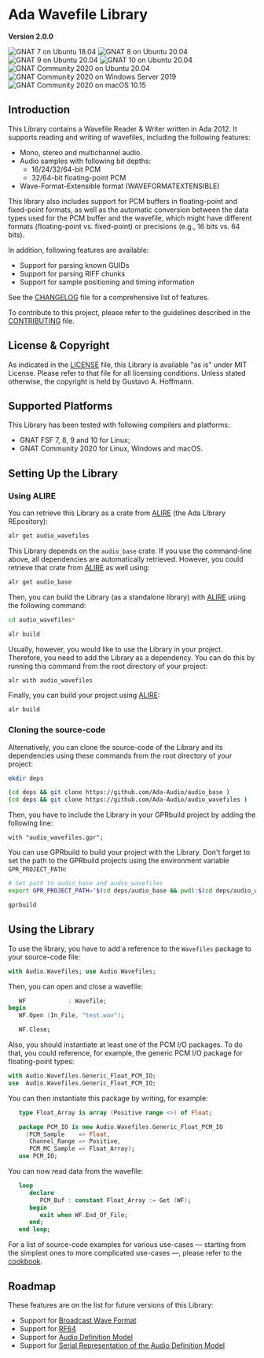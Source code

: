 Ada Wavefile Library
====================

**Version 2.0.0**

![GNAT 7 on Ubuntu 18.04](https://github.com/Ada-Audio/wavefiles/workflows/GNAT%207%20on%20Ubuntu%2018.04/badge.svg)
![GNAT 8 on Ubuntu 20.04](https://github.com/Ada-Audio/wavefiles/workflows/GNAT%208%20on%20Ubuntu%2020.04/badge.svg)
![GNAT 9 on Ubuntu 20.04](https://github.com/Ada-Audio/wavefiles/workflows/GNAT%209%20on%20Ubuntu%2020.04/badge.svg)
![GNAT 10 on Ubuntu 20.04](https://github.com/Ada-Audio/wavefiles/workflows/GNAT%2010%20on%20Ubuntu%2020.04/badge.svg)
![GNAT Community 2020 on Ubuntu 20.04](https://github.com/Ada-Audio/wavefiles/workflows/GNAT%20Community%202020%20on%20Ubuntu%2020.04/badge.svg)
![GNAT Community 2020 on Windows Server 2019](https://github.com/Ada-Audio/wavefiles/workflows/GNAT%20Community%202020%20on%20Windows%20Server%202019/badge.svg)
![GNAT Community 2020 on macOS 10.15](https://github.com/Ada-Audio/wavefiles/workflows/GNAT%20Community%202020%20on%20macOS%2010.15/badge.svg)


Introduction
------------

This Library contains a Wavefile Reader & Writer written in Ada 2012. It
supports reading and writing of wavefiles, including the following features:

- Mono, stereo and multichannel audio.
- Audio samples with following bit depths:
    - 16/24/32/64-bit PCM
    - 32/64-bit floating-point PCM
- Wave-Format-Extensible format (WAVEFORMATEXTENSIBLE)

This library also includes support for PCM buffers in floating-point and
fixed-point formats, as well as the automatic conversion between the data types
used for the PCM buffer and the wavefile, which might have different formats
(floating-point vs. fixed-point) or precisions (e.g., 16 bits vs. 64 bits).

In addition, following features are available:

- Support for parsing known GUIDs
- Support for parsing RIFF chunks
- Support for sample positioning and timing information

See the [CHANGELOG](CHANGELOG.md) file for a comprehensive list of features.

To contribute to this project, please refer to the guidelines described in the
[CONTRIBUTING](CONTRIBUTING.md) file.


License & Copyright
-------------------

As indicated in the [LICENSE](LICENSE) file, this Library is available "as is"
under MIT License. Please refer to that file for all licensing conditions.
Unless stated otherwise, the copyright is held by Gustavo A. Hoffmann.


Supported Platforms
-------------------

This Library has been tested with following compilers and platforms:

- GNAT FSF 7, 8, 9 and 10 for Linux;
- GNAT Community 2020 for Linux, Windows and macOS.


Setting Up the Library
----------------------

### Using ALIRE

You can retrieve this Library as a crate from
[ALIRE](https://alire.ada.dev) (the Ada LIbrary REpository):

```sh
alr get audio_wavefiles
```

This Library depends on the `audio_base` crate. If you use the
command-line above, all dependencies are automatically retrieved. However,
you could retrieve that crate from [ALIRE](https://alire.ada.dev) as well
using:

```sh
alr get audio_base
```

Then, you can build the Library (as a standalone library) with
[ALIRE](https://alire.ada.dev) using the following command:

```sh
cd audio_wavefiles*

alr build
```

Usually, however, you would like to use the Library in your project. Therefore,
you need to add the Library as a dependency. You can do this by running this
command from the root directory of your project:

```sh
alr with audio_wavefiles
```

Finally, you can build your project using [ALIRE](https://alire.ada.dev):

```sh
alr build
```

### Cloning the source-code

Alternatively, you can clone the source-code of the Library and its
dependencies using these commands from the root directory of your project:

```sh
mkdir deps

(cd deps && git clone https://github.com/Ada-Audio/audio_base )
(cd deps && git clone https://github.com/Ada-Audio/audio_wavefiles )
```

Then, you have to include the Library in your GPRbuild project by adding
the following line:

```
with "audio_wavefiles.gpr";
```

You can use GPRbuild to build your project with the Library. Don't forget
to set the path to the GPRbuild projects using the environment variable
`GPR_PROJECT_PATH`:


```sh
# Set path to audio_base and audio_wavefiles
export GPR_PROJECT_PATH="$(cd deps/audio_base && pwd):$(cd deps/audio_wavefiles && pwd)"

gprbuild
```


Using the Library
-----------------

To use the library, you have to add a reference to the `Wavefiles` package to
your source-code file:

```ada
with Audio.Wavefiles; use Audio.Wavefiles;
```

Then, you can open and close a wavefile:

```ada
   WF            : Wavefile;
begin
   WF.Open (In_File, "test.wav");

   WF.Close;
```

Also, you should instantiate at least one of the PCM I/O packages. To do that,
you could reference, for example, the generic PCM I/O package for
floating-point types:

```ada
with Audio.Wavefiles.Generic_Float_PCM_IO;
use  Audio.Wavefiles.Generic_Float_PCM_IO;
```

You can then instantiate this package by writing, for example:

```ada
   type Float_Array is array (Positive range <>) of Float;

   package PCM_IO is new Audio.Wavefiles.Generic_Float_PCM_IO
     (PCM_Sample    => Float,
      Channel_Range => Positive,
      PCM_MC_Sample => Float_Array);
   use PCM_IO;
```

You can now read data from the wavefile:

```ada
   loop
      declare
         PCM_Buf : constant Float_Array := Get (WF);
      begin
         exit when WF.End_Of_File;
      end;
   end loop;
```

For a list of source-code examples for various use-cases — starting from the
simplest ones to more complicated use-cases —, please refer to the
[cookbook](cookbook/README.md).


Roadmap
-------

These features are on the list for future versions of this Library:

- Support for [Broadcast Wave Format](https://en.wikipedia.org/wiki/Broadcast_Wave_Format)
- Support for [RF64](https://en.wikipedia.org/wiki/RF64)
- Support for [Audio Definition Model](https://www.itu.int/rec/R-REC-BS.2076)
- Support for [Serial Representation of the Audio Definition Model](https://www.itu.int/rec/R-REC-BS.2125)
